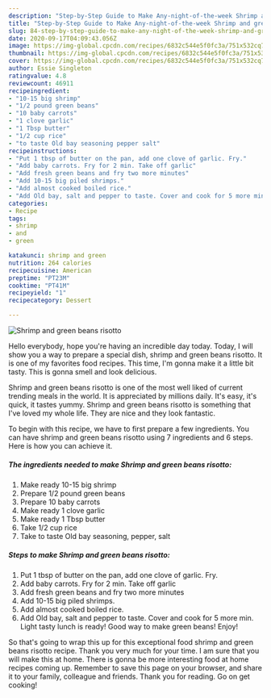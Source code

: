```yaml
---
description: "Step-by-Step Guide to Make Any-night-of-the-week Shrimp and green beans risotto"
title: "Step-by-Step Guide to Make Any-night-of-the-week Shrimp and green beans risotto"
slug: 84-step-by-step-guide-to-make-any-night-of-the-week-shrimp-and-green-beans-risotto
date: 2020-09-17T04:09:43.056Z
image: https://img-global.cpcdn.com/recipes/6832c544e5f0fc3a/751x532cq70/shrimp-and-green-beans-risotto-recipe-main-photo.jpg
thumbnail: https://img-global.cpcdn.com/recipes/6832c544e5f0fc3a/751x532cq70/shrimp-and-green-beans-risotto-recipe-main-photo.jpg
cover: https://img-global.cpcdn.com/recipes/6832c544e5f0fc3a/751x532cq70/shrimp-and-green-beans-risotto-recipe-main-photo.jpg
author: Essie Singleton
ratingvalue: 4.8
reviewcount: 46911
recipeingredient:
- "10-15 big shrimp"
- "1/2 pound green beans"
- "10 baby carrots"
- "1 clove garlic"
- "1 Tbsp butter"
- "1/2 cup rice"
- "to taste Old bay seasoning pepper salt"
recipeinstructions:
- "Put 1 tbsp of butter on the pan, add one clove of garlic. Fry."
- "Add baby carrots. Fry for 2 min. Take off garlic"
- "Add fresh green beans and fry two more minutes"
- "Add 10-15 big piled shrimps."
- "Add almost cooked boiled rice."
- "Add Old bay, salt and pepper to taste. Cover and cook for 5 more min. Light tasty lunch is ready! Good way to make green beans! Enjoy!"
categories:
- Recipe
tags:
- shrimp
- and
- green

katakunci: shrimp and green 
nutrition: 264 calories
recipecuisine: American
preptime: "PT23M"
cooktime: "PT41M"
recipeyield: "1"
recipecategory: Dessert

---
```



![Shrimp and green beans risotto](https://img-global.cpcdn.com/recipes/6832c544e5f0fc3a/751x532cq70/shrimp-and-green-beans-risotto-recipe-main-photo.jpg)

Hello everybody, hope you're having an incredible day today. Today, I will show you a way to prepare a special dish, shrimp and green beans risotto. It is one of my favorites food recipes. This time, I'm gonna make it a little bit tasty. This is gonna smell and look delicious.



Shrimp and green beans risotto is one of the most well liked of current trending meals in the world. It is appreciated by millions daily. It's easy, it's quick, it tastes yummy. Shrimp and green beans risotto is something that I've loved my whole life. They are nice and they look fantastic.


To begin with this recipe, we have to first prepare a few ingredients. You can have shrimp and green beans risotto using 7 ingredients and 6 steps. Here is how you can achieve it.

<!--inarticleads1-->

##### The ingredients needed to make Shrimp and green beans risotto:

1. Make ready 10-15 big shrimp
1. Prepare 1/2 pound green beans
1. Prepare 10 baby carrots
1. Make ready 1 clove garlic
1. Make ready 1 Tbsp butter
1. Take 1/2 cup rice
1. Take to taste Old bay seasoning, pepper, salt




<!--inarticleads2-->

##### Steps to make Shrimp and green beans risotto:

1. Put 1 tbsp of butter on the pan, add one clove of garlic. Fry.
1. Add baby carrots. Fry for 2 min. Take off garlic
1. Add fresh green beans and fry two more minutes
1. Add 10-15 big piled shrimps.
1. Add almost cooked boiled rice.
1. Add Old bay, salt and pepper to taste. Cover and cook for 5 more min. Light tasty lunch is ready! Good way to make green beans! Enjoy!




So that's going to wrap this up for this exceptional food shrimp and green beans risotto recipe. Thank you very much for your time. I am sure that you will make this at home. There is gonna be more interesting food at home recipes coming up. Remember to save this page on your browser, and share it to your family, colleague and friends. Thank you for reading. Go on get cooking!
